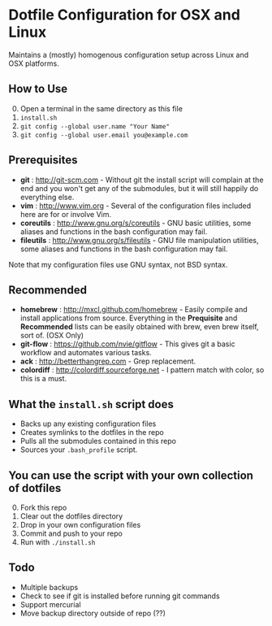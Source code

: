 Dotfile Configuration for OSX and Linux
================

Maintains a (mostly) homogenous configuration setup across Linux and OSX platforms.

How to Use
----------

0. Open a terminal in the same directory as this file
0. `install.sh`
0. `git config --global user.name "Your Name"`
0. `git config --global user.email you@example.com`


Prerequisites
-------------

- **git** : http://git-scm.com - Without git the install script will complain at the end and you won't get any of the submodules, but it will still happily do everything else.
- **vim** : http://www.vim.org - Several of the configuration files included here are for or involve Vim.
- **coreutils** : http://www.gnu.org/s/coreutils - GNU basic utilities, some aliases and functions in the bash configuration may fail.
- **fileutils** : http://www.gnu.org/s/fileutils - GNU file manipulation utilities, some aliases and functions in the bash configuration may fail.

Note that my configuration files use GNU syntax, not BSD syntax.

Recommended
-----------

- **homebrew** : http://mxcl.github.com/homebrew - Easily compile and install applications from source. Everything in the **Prequisite** and **Recommended** lists can be easily obtained with brew, even brew itself, sort of. (OSX Only)
- **git-flow** : https://github.com/nvie/gitflow - This gives git a basic workflow and automates various tasks.
- **ack** : http://betterthangrep.com - Grep replacement.
- **colordiff** : http://colordiff.sourceforge.net - I pattern match with color, so this is a must.

What the `install.sh` script does
---------------------------------

- Backs up any existing configuration files
- Creates symlinks to the dotfiles in the repo
- Pulls all the submodules contained in this repo
- Sources your `.bash_profile` script.

You can use the script with your own collection of dotfiles
-------------

0. Fork this repo
0. Clear out the dotfiles directory
0. Drop in your own configuration files
0. Commit and push to your repo
0. Run with `./install.sh`

Todo
----

- Multiple backups
- Check to see if git is installed before running git commands
- Support mercurial
- Move backup directory outside of repo (??)

